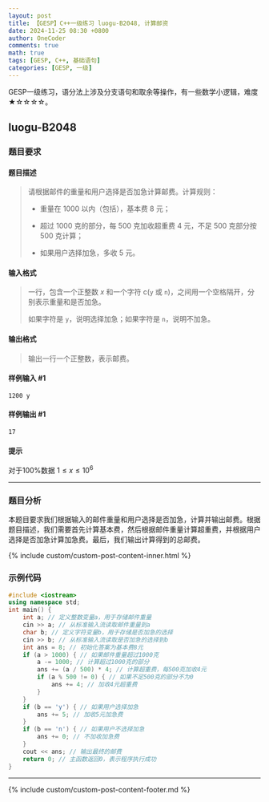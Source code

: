 ```yaml
---
layout: post
title: 【GESP】C++一级练习 luogu-B2048, 计算邮资
date: 2024-11-25 08:30 +0800
author: OneCoder
comments: true
math: true
tags: [GESP, C++, 基础语句]
categories: [GESP, 一级]
---
```

GESP一级练习，语分法上涉及分支语句和取余等操作，有一些数学小逻辑，难度★☆☆☆☆。

<!--more-->

## luogu-B2048

### 题目要求

#### 题目描述

>请根据邮件的重量和用户选择是否加急计算邮费。计算规则：
>
>- 重量在 $1000$ 以内（包括），基本费 $8$ 元；
>
>- 超过 $1000$ 克的部分，每 $500$ 克加收超重费 $4$ 元，不足 $500$ 克部分按 $500$ 克计算；
>
>- 如果用户选择加急，多收 $5$ 元。

#### 输入格式

>一行，包含一个正整数 $x$ 和一个字符 c(`y` 或 `n`)，之间用一个空格隔开，分别表示重量和是否加急。
>
>如果字符是 `y`，说明选择加急；如果字符是 `n`，说明不加急。

#### 输出格式

>输出一行一个正整数，表示邮费。

#### 样例输入 #1

```console
1200 y
```

#### 样例输出 #1

```console
17
```

#### 提示

对于100%数据 $1\leq x\leq 10^6$

---

### 题目分析

本题目要求我们根据输入的邮件重量和用户选择是否加急，计算并输出邮费。根据题目描述，我们需要首先计算基本费，然后根据邮件重量计算超重费，并根据用户选择是否加急计算加急费。最后，我们输出计算得到的总邮费。

{% include custom/custom-post-content-inner.html %}

### 示例代码

```cpp
#include <iostream>
using namespace std;
int main() {
    int a; // 定义整数变量a，用于存储邮件重量
    cin >> a; // 从标准输入流读取邮件重量到a
    char b; // 定义字符变量b，用于存储是否加急的选择
    cin >> b; // 从标准输入流读取是否加急的选择到b
    int ans = 8; // 初始化答案为基本费8元
    if (a > 1000) { // 如果邮件重量超过1000克
        a -= 1000; // 计算超过1000克的部分
        ans += (a / 500) * 4; // 计算超重费，每500克加收4元
        if (a % 500 != 0) { // 如果不足500克的部分不为0
            ans += 4; // 加收4元超重费
        }
    }
    if (b == 'y') { // 如果用户选择加急
        ans += 5; // 加收5元加急费
    }
    if (b == 'n') { // 如果用户不选择加急
        ans += 0; // 不加收加急费
    }
    cout << ans; // 输出最终的邮费
    return 0; // 主函数返回0，表示程序执行成功
}
```

---

{% include custom/custom-post-content-footer.md %}
